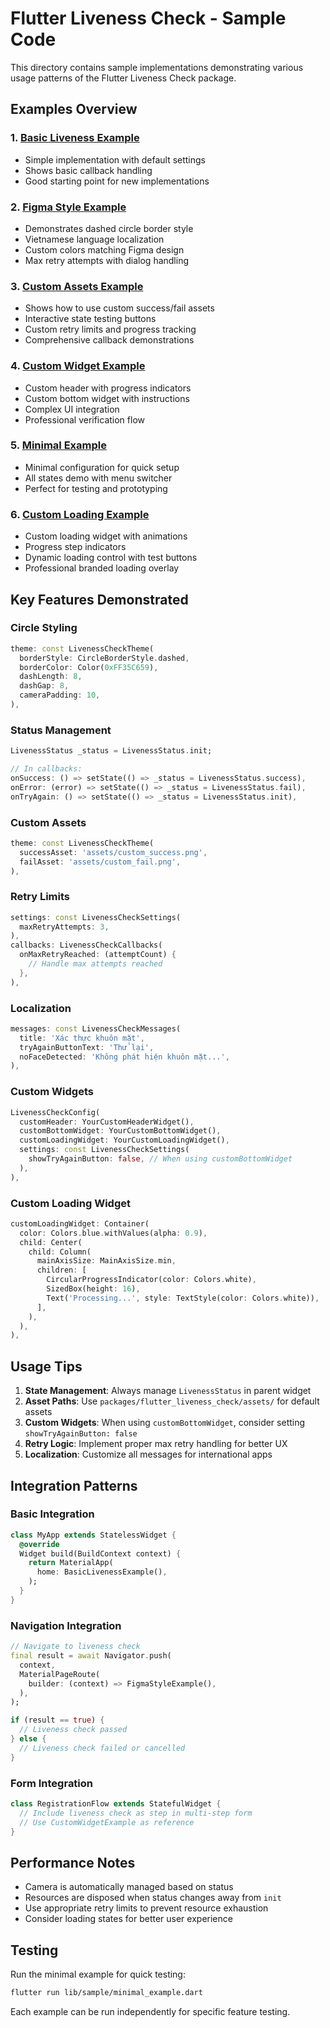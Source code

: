 # Flutter Liveness Check - Sample Code

This directory contains sample implementations demonstrating various usage patterns of the Flutter Liveness Check package.

## Examples Overview

### 1. [Basic Liveness Example](basic_liveness_example.dart)
- Simple implementation with default settings
- Shows basic callback handling
- Good starting point for new implementations

### 2. [Figma Style Example](figma_style_example.dart)
- Demonstrates dashed circle border style
- Vietnamese language localization
- Custom colors matching Figma design
- Max retry attempts with dialog handling

### 3. [Custom Assets Example](custom_assets_example.dart)
- Shows how to use custom success/fail assets
- Interactive state testing buttons
- Custom retry limits and progress tracking
- Comprehensive callback demonstrations

### 4. [Custom Widget Example](custom_widget_example.dart)
- Custom header with progress indicators
- Custom bottom widget with instructions
- Complex UI integration
- Professional verification flow

### 5. [Minimal Example](minimal_example.dart)
- Minimal configuration for quick setup
- All states demo with menu switcher
- Perfect for testing and prototyping

### 6. [Custom Loading Example](custom_loading_example.dart)
- Custom loading widget with animations
- Progress step indicators
- Dynamic loading control with test buttons
- Professional branded loading overlay

## Key Features Demonstrated

### Circle Styling
```dart
theme: const LivenessCheckTheme(
  borderStyle: CircleBorderStyle.dashed,
  borderColor: Color(0xFF35C659),
  dashLength: 8,
  dashGap: 8,
  cameraPadding: 10,
),
```

### Status Management
```dart
LivenessStatus _status = LivenessStatus.init;

// In callbacks:
onSuccess: () => setState(() => _status = LivenessStatus.success),
onError: (error) => setState(() => _status = LivenessStatus.fail),
onTryAgain: () => setState(() => _status = LivenessStatus.init),
```

### Custom Assets
```dart
theme: const LivenessCheckTheme(
  successAsset: 'assets/custom_success.png',
  failAsset: 'assets/custom_fail.png',
),
```

### Retry Limits
```dart
settings: const LivenessCheckSettings(
  maxRetryAttempts: 3,
),
callbacks: LivenessCheckCallbacks(
  onMaxRetryReached: (attemptCount) {
    // Handle max attempts reached
  },
),
```

### Localization
```dart
messages: const LivenessCheckMessages(
  title: 'Xác thực khuôn mặt',
  tryAgainButtonText: 'Thử lại',
  noFaceDetected: 'Không phát hiện khuôn mặt...',
),
```

### Custom Widgets
```dart
LivenessCheckConfig(
  customHeader: YourCustomHeaderWidget(),
  customBottomWidget: YourCustomBottomWidget(),
  customLoadingWidget: YourCustomLoadingWidget(),
  settings: const LivenessCheckSettings(
    showTryAgainButton: false, // When using customBottomWidget
  ),
),
```

### Custom Loading Widget
```dart
customLoadingWidget: Container(
  color: Colors.blue.withValues(alpha: 0.9),
  child: Center(
    child: Column(
      mainAxisSize: MainAxisSize.min,
      children: [
        CircularProgressIndicator(color: Colors.white),
        SizedBox(height: 16),
        Text('Processing...', style: TextStyle(color: Colors.white)),
      ],
    ),
  ),
),
```

## Usage Tips

1. **State Management**: Always manage `LivenessStatus` in parent widget
2. **Asset Paths**: Use `packages/flutter_liveness_check/assets/` for default assets
3. **Custom Widgets**: When using `customBottomWidget`, consider setting `showTryAgainButton: false`
4. **Retry Logic**: Implement proper max retry handling for better UX
5. **Localization**: Customize all messages for international apps

## Integration Patterns

### Basic Integration
```dart
class MyApp extends StatelessWidget {
  @override
  Widget build(BuildContext context) {
    return MaterialApp(
      home: BasicLivenessExample(),
    );
  }
}
```

### Navigation Integration
```dart
// Navigate to liveness check
final result = await Navigator.push(
  context,
  MaterialPageRoute(
    builder: (context) => FigmaStyleExample(),
  ),
);

if (result == true) {
  // Liveness check passed
} else {
  // Liveness check failed or cancelled
}
```

### Form Integration
```dart
class RegistrationFlow extends StatefulWidget {
  // Include liveness check as step in multi-step form
  // Use CustomWidgetExample as reference
}
```

## Performance Notes

- Camera is automatically managed based on status
- Resources are disposed when status changes away from `init`
- Use appropriate retry limits to prevent resource exhaustion
- Consider loading states for better user experience

## Testing

Run the minimal example for quick testing:
```bash
flutter run lib/sample/minimal_example.dart
```

Each example can be run independently for specific feature testing.